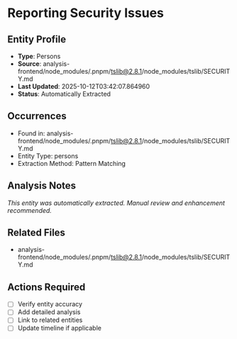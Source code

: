 # Reporting Security Issues

## Entity Profile
- **Type**: Persons
- **Source**: analysis-frontend/node_modules/.pnpm/tslib@2.8.1/node_modules/tslib/SECURITY.md
- **Last Updated**: 2025-10-12T03:42:07.864960
- **Status**: Automatically Extracted

## Occurrences
- Found in: analysis-frontend/node_modules/.pnpm/tslib@2.8.1/node_modules/tslib/SECURITY.md
- Entity Type: persons
- Extraction Method: Pattern Matching

## Analysis Notes
*This entity was automatically extracted. Manual review and enhancement recommended.*

## Related Files
- analysis-frontend/node_modules/.pnpm/tslib@2.8.1/node_modules/tslib/SECURITY.md

## Actions Required
- [ ] Verify entity accuracy
- [ ] Add detailed analysis
- [ ] Link to related entities
- [ ] Update timeline if applicable
